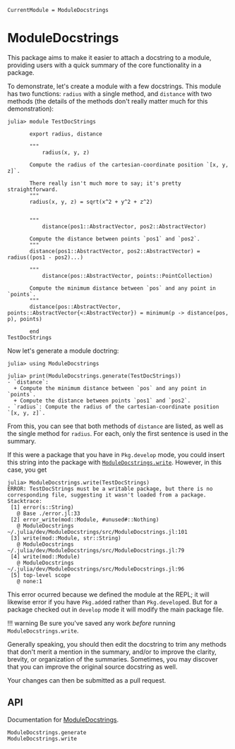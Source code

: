 ```@meta
CurrentModule = ModuleDocstrings
```

# ModuleDocstrings

This package aims to make it easier to attach a docstring to a module, providing users with a quick summary of the core functionality in a package.

To demonstrate, let's create a module with a few docstrings. This module has two functions: `radius` with a single method,
and `distance` with two methods (the details of the methods don't really matter much for this demonstration):

```jldoctest example
julia> module TestDocStrings
       
       export radius, distance
       
       """
           radius(x, y, z)
       
       Compute the radius of the cartesian-coordinate position `[x, y, z]`.
       
       There really isn't much more to say; it's pretty straightforward.
       """
       radius(x, y, z) = sqrt(x^2 + y^2 + z^2)
       
       
       """
           distance(pos1::AbstractVector, pos2::AbstractVector)
       
       Compute the distance between points `pos1` and `pos2`.
       """
       distance(pos1::AbstractVector, pos2::AbstractVector) = radius((pos1 - pos2)...)
       
       """
           distance(pos::AbstractVector, points::PointCollection)
       
       Compute the minimum distance between `pos` and any point in `points`.
       """
       distance(pos::AbstractVector, points::AbstractVector{<:AbstractVector}) = minimum(p -> distance(pos, p), points)
       
       end
TestDocStrings
```

Now let's generate a module doctring:

```jldoctest example
julia> using ModuleDocstrings

julia> print(ModuleDocstrings.generate(TestDocStrings))
- `distance`:
  + Compute the minimum distance between `pos` and any point in `points`.
  + Compute the distance between points `pos1` and `pos2`.
- `radius`: Compute the radius of the cartesian-coordinate position `[x, y, z]`.
```

From this, you can see that both methods of `distance` are listed, as well as the single method for `radius`.
For each, only the first sentence is used in the summary.

If this were a package that you have in `Pkg.develop` mode, you could insert this string into the package with [`ModuleDocstrings.write`](@ref).  However, in this case, you get

```jldoctest example; filter=(r"julia/dev/.*")
julia> ModuleDocstrings.write(TestDocStrings)
ERROR: TestDocStrings must be a writable package, but there is no corresponding file, suggesting it wasn't loaded from a package.
Stacktrace:
 [1] error(s::String)
   @ Base ./error.jl:33
 [2] error_write(mod::Module, #unused#::Nothing)
   @ ModuleDocstrings ~/.julia/dev/ModuleDocstrings/src/ModuleDocstrings.jl:101
 [3] write(mod::Module, str::String)
   @ ModuleDocstrings ~/.julia/dev/ModuleDocstrings/src/ModuleDocstrings.jl:79
 [4] write(mod::Module)
   @ ModuleDocstrings ~/.julia/dev/ModuleDocstrings/src/ModuleDocstrings.jl:96
 [5] top-level scope
   @ none:1
```

This error ocurred because we defined the module at the REPL; it will likewise error if you have `Pkg.add`ed rather than `Pkg.develop`ed.  But for a package checked out in `develop` mode it will modify the main package file.

!!! warning
    Be sure you've saved any work *before* running `ModuleDocstrings.write`.

Generally speaking, you should then edit the docstring to trim any methods that don't merit a mention in the summary, and/or to improve the clarity, brevity, or organization of the summaries.  Sometimes, you may discover that you can improve the original source docstring as well.

Your changes can then be submitted as a pull request.

## API

Documentation for [ModuleDocstrings](https://github.com/JuliaDocs/ModuleDocstrings.jl).

```@docs
ModuleDocstrings.generate
ModuleDocstrings.write
```
